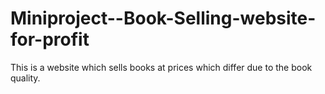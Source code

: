 # Miniproject--Book-Selling-website-for-profit
This is a website which sells books at prices which differ due to the book quality.
